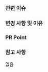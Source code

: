 ### 관련 이슈

<!-- 관련있는 이슈 번호(#000)을 적어주세요. -->

### 변경 사항 및 이유

<!-- 변경한 내용과 그 이유를 적어주세요. -->

### PR Point

<!-- 리뷰어 분들이 집중적으로 보셨으면 하는 내용을 적어주세요 -->

### 참고 사항

<!-- 참고할 사항이 있다면 적어주세요. -->

없음
